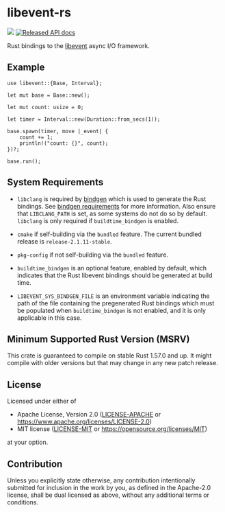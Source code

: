 # libevent-rs
[![](https://meritbadge.herokuapp.com/libevent)](https://crates.io/crates/libevent)
[![Released API docs](https://docs.rs/libevent/badge.svg)](https://docs.rs/libevent)

Rust bindings to the [libevent] async I/O framework.

## Example

```rust,no_run
use libevent::{Base, Interval};

let mut base = Base::new();

let mut count: usize = 0;

let timer = Interval::new(Duration::from_secs(1));

base.spawn(timer, move |_event| {
    count += 1;
    println!("count: {}", count);
})?;

base.run();
```

## System Requirements

* `libclang` is required by [bindgen] which is used to generate the Rust
  bindings. See [bindgen requirements] for more information. Also ensure that
  `LIBCLANG_PATH` is set, as some systems do not do so by default. `libclang`
  is only required if `buildtime_bindgen` is enabled.

* `cmake` if self-building via the `bundled` feature. The current bundled
  release is `release-2.1.11-stable`.

* `pkg-config` if not self-building via the `bundled` feature.

* `buildtime_bindgen` is an optional feature, enabled by default, which
  indicates that the Rust libevent bindings should be generated at build time.

* `LIBEVENT_SYS_BINDGEN_FILE` is an environment variable indicating the path of
  the file containing the pregenerated Rust bindings which must be populated
  when `buildtime_bindgen` is not enabled, and it is only applicable in this
  case.

## Minimum Supported Rust Version (MSRV)

This crate is guaranteed to compile on stable Rust 1.57.0 and up. It might compile
with older versions but that may change in any new patch release.

## License

Licensed under either of

- Apache License, Version 2.0 ([LICENSE-APACHE](LICENSE-APACHE) or
  https://www.apache.org/licenses/LICENSE-2.0)
- MIT license ([LICENSE-MIT](LICENSE-MIT) or https://opensource.org/licenses/MIT)

at your option.

## Contribution

Unless you explicitly state otherwise, any contribution intentionally submitted
for inclusion in the work by you, as defined in the Apache-2.0 license, shall be
dual licensed as above, without any additional terms or conditions.

[libevent]: https://libevent.org/
[hacking]: https://github.com/jmagnuson/libevent-rs/tree/hacking
[bindgen]: https://crates.io/crates/bindgen
[bindgen requirements]: https://rust-lang.github.io/rust-bindgen/requirements.html
